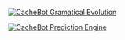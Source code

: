 [![CacheBot Gramatical Evolution](https://j.gifs.com/Q08xQl.gif)](https://www.youtube.com/watch?v=ehfmT40tens "CacheBot Gramatical Evolution")

[![CacheBot Prediction Engine](https://j.gifs.com/9QEznx.gif)](https://www.youtube.com/watch?v=GZoRu0WVb5c "CacheBot Prediction Engine")


